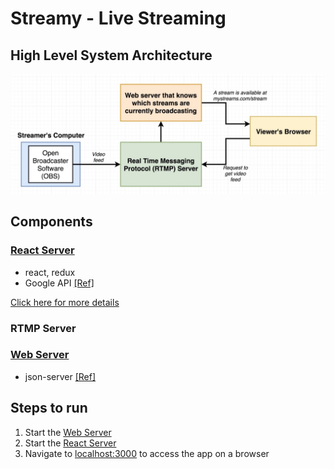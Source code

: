# Streamy - Live Streaming

## High Level System Architecture

![system-architecture](images/system-architecture.jpg 'system-architecture')

## Components

### [React Server](client/)

- react, redux
- Google API [[Ref]](https://developers.google.com/identity/protocols/oauth2/scopes#google-sign-in)

[Click here for more details](client/)

### RTMP Server

### [Web Server](api/)

- json-server [[Ref]](https://www.npmjs.com/package/json-server)

## Steps to run

1. Start the [Web Server](api/#running-the-project)
2. Start the [React Server](client/#running-the-project)
3. Navigate to [localhost:3000](localhost:3000) to access the app on a browser